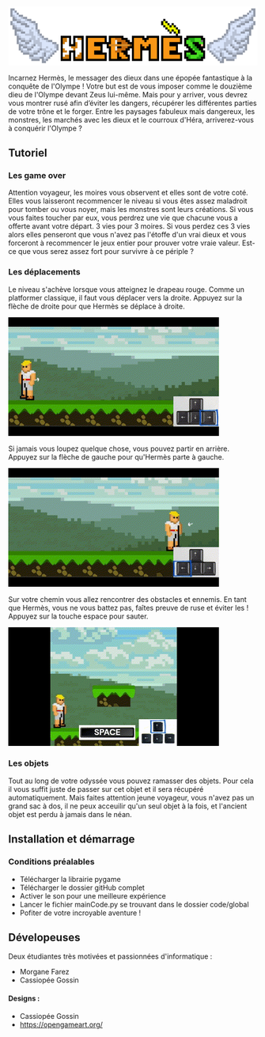 ![Hermes title](design/menu/titre_7.png)

Incarnez Hermès, le messager des dieux dans une épopée fantastique à la conquête de l'Olympe ! Votre but est de vous imposer comme le douzième dieu de l'Olympe devant Zeus lui-même. Mais pour y arriver, vous devrez vous montrer rusé afin d’éviter les dangers, récupérer les différentes parties de votre trône et le forger. Entre les paysages fabuleux mais dangereux, les monstres, les marchés avec les dieux et le courroux d'Héra, arriverez-vous à conquérir l'Olympe ?  

Tutoriel
---------------
### Les game over 
Attention voyageur, les moires vous observent et elles sont de votre coté. Elles vous laisseront recommencer le niveau si vous êtes assez maladroit pour tomber ou vous noyer, mais les monstres sont leurs créations. Si vous vous faites toucher par eux, vous perdrez une vie que chacune vous a offerte avant votre départ. 3 vies pour 3 moires. Si vous perdez ces 3 vies alors elles penseront que vous n'avez pas l'étoffe d'un vrai dieux et vous forceront à recommencer le jeux entier pour prouver votre vraie valeur. 
Est-ce que vous serez assez fort pour survivre à ce périple ?

### Les déplacements
Le niveau s'achève lorsque vous atteignez le drapeau rouge. Comme un platformer classique, il faut vous déplacer
vers la droite. Appuyez sur la flèche de droite pour que Hermès se déplace à droite.

![Run toward right](design/tuto/rightArrow.gif)

Si jamais vous loupez quelque chose, vous pouvez partir en arrière. Appuyez sur la flèche de gauche pour 
qu'Hermès parte à gauche.

![Run toward left](design/tuto/leftArrow.gif)

Sur votre chemin vous allez rencontrer des obstacles et ennemis. En tant que Hermès, vous ne vous battez pas, faîtes preuve
de ruse et éviter les !
Appuyez sur la touche espace pour sauter.

![Run toward left](design/tuto/jump.gif)

### Les objets 
Tout au long de votre odyssée vous pouvez ramasser des objets. Pour cela il vous suffit juste de passer sur cet objet et il sera récupéré automatiquement. Mais faites attention jeune voyageur, vous n'avez pas un grand sac à dos, il ne peux acceuilir qu'un seul objet à la fois, et l'ancient objet est perdu à jamais dans le néan. 

Installation et démarrage
---------------
### Conditions préalables  
* Télécharger la librairie pygame
* Télécharger le dossier gitHub complet
* Activer le son pour une meilleure expérience
* Lancer le fichier mainCode.py se trouvant dans le dossier code/global
* Pofiter de votre incroyable aventure !

Dévelopeuses 
---------------
Deux étudiantes très motivées et passionnées d'informatique :
* Morgane Farez 
* Cassiopée Gossin

#### Designs : 
* Cassiopée Gossin
* https://opengameart.org/

